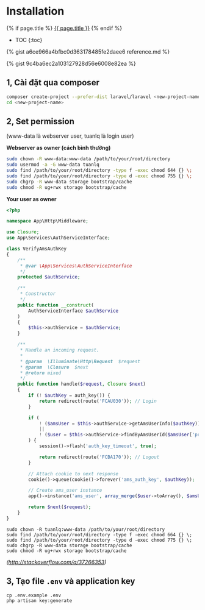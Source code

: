 # Installation

{% if page.title %}
<a href="{{ root_url }}{{ page.url }}">{{ page.title }}</a>
{% endif %}

* TOC
{:toc}

{% gist a6ce966a4bfbc0d363178485fe2daee6 reference.md %}

{% gist 9c4ba6ec2a103127928d56e6008e82ea %}

## 1, Cài đặt qua composer

```bash
composer create-project --prefer-dist laravel/laravel <new-project-name>
cd <new-project-name>
```

## 2, Set permission

(www-data là webserver user, tuanlq là login user)

**Webserver as owner (cách bình thường)**

```bash
sudo chown -R www-data:www-data /path/to/your/root/directory
sudo usermod -a -G www-data tuanlq
sudo find /path/to/your/root/directory -type f -exec chmod 644 {} \;
sudo find /path/to/your/root/directory -type d -exec chmod 755 {} \;
sudo chgrp -R www-data storage bootstrap/cache
sudo chmod -R ug+rwx storage bootstrap/cache
```

**Your user as owner**

```php
<?php

namespace App\Http\Middleware;

use Closure;
use App\Services\AuthServiceInterface;

class VerifyAmsAuthKey
{
    /**
     * @var \App\Services\AuthServiceInterface
     */
    protected $authService;

    /**
     * Constructor
     */
    public function __construct(
        AuthServiceInterface $authService
    )
    {
        $this->authService = $authService;
    }

    /**
     * Handle an incoming request.
     *
     * @param  \Illuminate\Http\Request  $request
     * @param  \Closure  $next
     * @return mixed
     */
    public function handle($request, Closure $next)
    {
        if (! $authKey = auth_key()) {
            return redirect(route('FCAU030')); // Login
        }

        if (
            ! ($amsUser = $this->authService->getAmsUserInfo($authKey))
            ||
            ! ($user = $this->authService->findByAmsUserId($amsUser['profile']['accountId']))
        ) {
            session()->flash('auth_key_timeout', true);

            return redirect(route('FCBA170')); // Logout
        }

        // Attach cookie to next response
        cookie()->queue(cookie()->forever('ams_auth_key', $authKey));

        // Create ams_user instance
        app()->instance('ams_user', array_merge($user->toArray(), $amsUser));

        return $next($request);
    }
}
```


```
sudo chown -R tuanlq:www-data /path/to/your/root/directory
sudo find /path/to/your/root/directory -type f -exec chmod 664 {} \;
sudo find /path/to/your/root/directory -type d -exec chmod 775 {} \;
sudo chgrp -R www-data storage bootstrap/cache
sudo chmod -R ug+rwx storage bootstrap/cache
```

_(http://stackoverflow.com/a/37266353)_

## 3, Tạo file `.env` và application key

```
cp .env.example .env
php artisan key:generate
```
